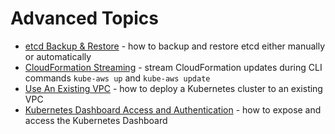 # Advanced Topics

* [etcd Backup & Restore](etcd-backup-and-restore.md) - how to backup and restore etcd either manually or automatically
* [CloudFormation Streaming](cloudformation-updates-in-cli.md) - stream CloudFormation updates during CLI commands `kube-aws up` and `kube-aws update`
* [Use An Existing VPC](use-an-existing-vpc.md) - how to deploy a Kubernetes cluster to an existing VPC
* [Kubernetes Dashboard Access and Authentication](kubernetes-dashboard.md) - how to expose and access the Kubernetes Dashboard
